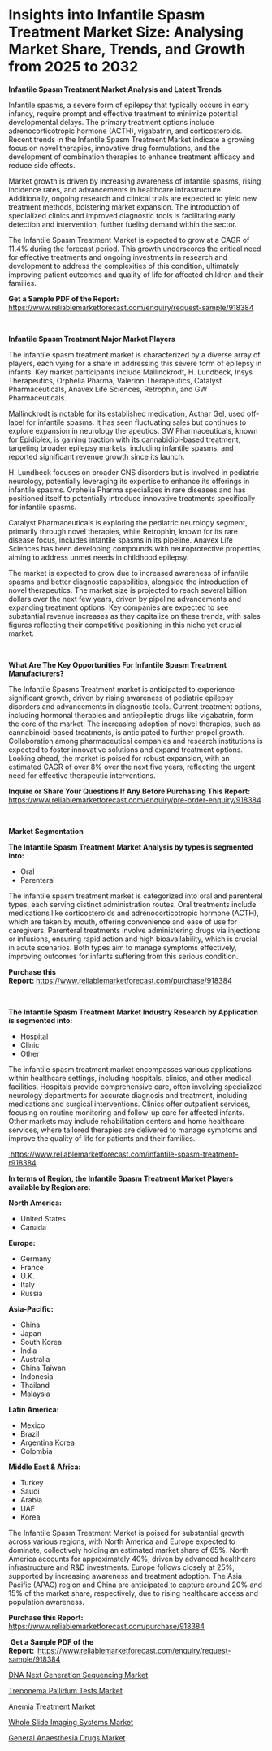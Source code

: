 <p><h1>Insights into Infantile Spasm Treatment Market Size: Analysing Market Share, Trends, and Growth from 2025 to 2032</h1></p><p><strong>Infantile Spasm Treatment Market Analysis and Latest Trends</strong></p>
<p><p>Infantile spasms, a severe form of epilepsy that typically occurs in early infancy, require prompt and effective treatment to minimize potential developmental delays. The primary treatment options include adrenocorticotropic hormone (ACTH), vigabatrin, and corticosteroids. Recent trends in the Infantile Spasm Treatment Market indicate a growing focus on novel therapies, innovative drug formulations, and the development of combination therapies to enhance treatment efficacy and reduce side effects.</p><p>Market growth is driven by increasing awareness of infantile spasms, rising incidence rates, and advancements in healthcare infrastructure. Additionally, ongoing research and clinical trials are expected to yield new treatment methods, bolstering market expansion. The introduction of specialized clinics and improved diagnostic tools is facilitating early detection and intervention, further fueling demand within the sector.</p><p>The Infantile Spasm Treatment Market is expected to grow at a CAGR of 11.4% during the forecast period. This growth underscores the critical need for effective treatments and ongoing investments in research and development to address the complexities of this condition, ultimately improving patient outcomes and quality of life for affected children and their families.</p></p>
<p><strong>Get a Sample PDF of the Report:&nbsp;</strong> <a href="https://www.reliablemarketforecast.com/enquiry/request-sample/918384?utm_campaign=1897&utm_medium=2&utm_source=Github&utm_content=ia&utm_term=06032025&utm_id=infantile-spasm-treatment">https://www.reliablemarketforecast.com/enquiry/request-sample/918384</a></p>
<p>&nbsp;</p>
<p><strong>Infantile Spasm Treatment Major Market Players</strong></p>
<p><p>The infantile spasm treatment market is characterized by a diverse array of players, each vying for a share in addressing this severe form of epilepsy in infants. Key market participants include Mallinckrodt, H. Lundbeck, Insys Therapeutics, Orphelia Pharma, Valerion Therapeutics, Catalyst Pharmaceuticals, Anavex Life Sciences, Retrophin, and GW Pharmaceuticals.</p><p>Mallinckrodt is notable for its established medication, Acthar Gel, used off-label for infantile spasms. It has seen fluctuating sales but continues to explore expansion in neurology therapeutics. GW Pharmaceuticals, known for Epidiolex, is gaining traction with its cannabidiol-based treatment, targeting broader epilepsy markets, including infantile spasms, and reported significant revenue growth since its launch.</p><p>H. Lundbeck focuses on broader CNS disorders but is involved in pediatric neurology, potentially leveraging its expertise to enhance its offerings in infantile spasms. Orphelia Pharma specializes in rare diseases and has positioned itself to potentially introduce innovative treatments specifically for infantile spasms.</p><p>Catalyst Pharmaceuticals is exploring the pediatric neurology segment, primarily through novel therapies, while Retrophin, known for its rare disease focus, includes infantile spasms in its pipeline. Anavex Life Sciences has been developing compounds with neuroprotective properties, aiming to address unmet needs in childhood epilepsy.</p><p>The market is expected to grow due to increased awareness of infantile spasms and better diagnostic capabilities, alongside the introduction of novel therapeutics. The market size is projected to reach several billion dollars over the next few years, driven by pipeline advancements and expanding treatment options. Key companies are expected to see substantial revenue increases as they capitalize on these trends, with sales figures reflecting their competitive positioning in this niche yet crucial market.</p></p>
<p>&nbsp;</p>
<p><strong>What Are The Key Opportunities For Infantile Spasm Treatment Manufacturers?</strong></p>
<p><p>The Infantile Spasms Treatment market is anticipated to experience significant growth, driven by rising awareness of pediatric epilepsy disorders and advancements in diagnostic tools. Current treatment options, including hormonal therapies and antiepileptic drugs like vigabatrin, form the core of the market. The increasing adoption of novel therapies, such as cannabinoid-based treatments, is anticipated to further propel growth. Collaboration among pharmaceutical companies and research institutions is expected to foster innovative solutions and expand treatment options. Looking ahead, the market is poised for robust expansion, with an estimated CAGR of over 8% over the next five years, reflecting the urgent need for effective therapeutic interventions.</p></p>
<p><strong>Inquire or Share Your Questions If Any Before Purchasing This Report:</strong> <a href="https://www.reliablemarketforecast.com/enquiry/pre-order-enquiry/918384?utm_campaign=1897&utm_medium=2&utm_source=Github&utm_content=ia&utm_term=06032025&utm_id=infantile-spasm-treatment">https://www.reliablemarketforecast.com/enquiry/pre-order-enquiry/918384</a></p>
<p>&nbsp;</p>
<p><strong>Market Segmentation</strong></p>
<p><strong>The Infantile Spasm Treatment Market Analysis by types is segmented into:</strong></p>
<p><ul><li>Oral</li><li>Parenteral</li></ul></p>
<p><p>The infantile spasm treatment market is categorized into oral and parenteral types, each serving distinct administration routes. Oral treatments include medications like corticosteroids and adrenocorticotropic hormone (ACTH), which are taken by mouth, offering convenience and ease of use for caregivers. Parenteral treatments involve administering drugs via injections or infusions, ensuring rapid action and high bioavailability, which is crucial in acute scenarios. Both types aim to manage symptoms effectively, improving outcomes for infants suffering from this serious condition.</p></p>
<p><strong>Purchase this Report:&nbsp;</strong><a href="https://www.reliablemarketforecast.com/purchase/918384?utm_campaign=1897&utm_medium=2&utm_source=Github&utm_content=ia&utm_term=06032025&utm_id=infantile-spasm-treatment">https://www.reliablemarketforecast.com/purchase/918384</a></p>
<p>&nbsp;</p>
<p><strong>The Infantile Spasm Treatment Market Industry Research by Application is segmented into:</strong></p>
<p><ul><li>Hospital</li><li>Clinic</li><li>Other</li></ul></p>
<p><p>The infantile spasm treatment market encompasses various applications within healthcare settings, including hospitals, clinics, and other medical facilities. Hospitals provide comprehensive care, often involving specialized neurology departments for accurate diagnosis and treatment, including medications and surgical interventions. Clinics offer outpatient services, focusing on routine monitoring and follow-up care for affected infants. Other markets may include rehabilitation centers and home healthcare services, where tailored therapies are delivered to manage symptoms and improve the quality of life for patients and their families.</p></p>
<p><a href="https://www.reliablemarketforecast.com/infantile-spasm-treatment-r918384?utm_campaign=1897&utm_medium=2&utm_source=Github&utm_content=ia&utm_term=06032025&utm_id=infantile-spasm-treatment">&nbsp;https://www.reliablemarketforecast.com/infantile-spasm-treatment-r918384</a></p>
<p><strong>In terms of Region, the Infantile Spasm Treatment Market Players available by Region are:</strong></p>
<p>
    <p> <strong> North America: </strong>
        <ul>
            <li>United States</li>
            <li>Canada</li>
        </ul>
        </p> 
    <p> <strong> Europe: </strong>
        <ul>
            <li>Germany</li>
            <li>France</li>
            <li>U.K.</li>
            <li>Italy</li>
            <li>Russia</li>
        </ul>
        </p> 
    <p> <strong> Asia-Pacific: </strong>
        <ul>
            <li>China</li>
            <li>Japan</li>
            <li>South Korea</li>
            <li>India</li>
            <li>Australia</li>
            <li>China Taiwan</li>
            <li>Indonesia</li>
            <li>Thailand</li>
            <li>Malaysia</li>
        </ul>
        </p> 
    <p> <strong> Latin America: </strong>
        <ul>
            <li>Mexico</li>
            <li>Brazil</li>
            <li>Argentina Korea</li>
            <li>Colombia</li>
        </ul>
        </p> 
    <p> <strong> Middle East & Africa: </strong>
        <ul>
            <li>Turkey</li>
            <li>Saudi</li>
            <li>Arabia</li>
            <li>UAE</li>
            <li>Korea</li>
        </ul>
    </p>
    </p>
<p><p>The Infantile Spasm Treatment Market is poised for substantial growth across various regions, with North America and Europe expected to dominate, collectively holding an estimated market share of 65%. North America accounts for approximately 40%, driven by advanced healthcare infrastructure and R&D investments. Europe follows closely at 25%, supported by increasing awareness and treatment adoption. The Asia Pacific (APAC) region and China are anticipated to capture around 20% and 15% of the market share, respectively, due to rising healthcare access and population awareness.</p></p>
<p><strong>Purchase this Report: </strong><a href="https://www.reliablemarketforecast.com/purchase/918384?utm_campaign=1897&utm_medium=2&utm_source=Github&utm_content=ia&utm_term=06032025&utm_id=infantile-spasm-treatment">https://www.reliablemarketforecast.com/purchase/918384</a></p>
<p>&nbsp;<strong>Get a Sample PDF of the Report:&nbsp;&nbsp;</strong><a href="https://www.reliablemarketforecast.com/enquiry/request-sample/918384?utm_campaign=1897&utm_medium=2&utm_source=Github&utm_content=ia&utm_term=06032025&utm_id=infantile-spasm-treatment">https://www.reliablemarketforecast.com/enquiry/request-sample/918384</a></p>
<p><strong></strong></p>
<p><p><a href="https://github.com/safatabhee/Market-Research-Report-List-1/blob/main/dna-next-generation-sequencing-market.md?utm_campaign=1897&utm_medium=2&utm_source=Github&utm_content=ia&utm_term=06032025&utm_id=infantile-spasm-treatment">DNA Next Generation Sequencing Market</a></p><p><a href="https://github.com/sivyerloucks/Market-Research-Report-List-1/blob/main/treponema-pallidum-tests-market.md?utm_campaign=1897&utm_medium=2&utm_source=Github&utm_content=ia&utm_term=06032025&utm_id=infantile-spasm-treatment">Treponema Pallidum Tests Market</a></p><p><a href="https://github.com/rndwazeri/Market-Research-Report-List-1/blob/main/anemia-treatment-market.md?utm_campaign=1897&utm_medium=2&utm_source=Github&utm_content=ia&utm_term=06032025&utm_id=infantile-spasm-treatment">Anemia Treatment Market</a></p><p><a href="https://github.com/rwanjamiul/Market-Research-Report-List-1/blob/main/whole-slide-imaging-systems-market.md?utm_campaign=1897&utm_medium=2&utm_source=Github&utm_content=ia&utm_term=06032025&utm_id=infantile-spasm-treatment">Whole Slide Imaging Systems Market</a></p><p><a href="https://github.com/resiebustin/Market-Research-Report-List-1/blob/main/general-anaesthesia-drugs-market.md?utm_campaign=1897&utm_medium=2&utm_source=Github&utm_content=ia&utm_term=06032025&utm_id=infantile-spasm-treatment">General Anaesthesia Drugs Market</a></p></p>